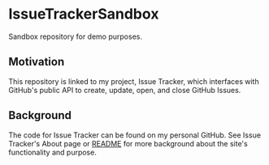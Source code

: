 # IssueTrackerSandbox
Sandbox repository for demo purposes.

## Motivation
This repository is linked to my project, Issue Tracker, which interfaces with GitHub's public API to create, update, open, and close GitHub Issues.

## Background
The code for Issue Tracker can be found on my personal GitHub. See Issue Tracker's About page or [README](https://github.com/RHAM231/IssueTracker/blob/master/README.md) for more background about the site's functionality and purpose.

